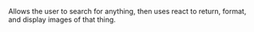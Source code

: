 Allows the user to search for anything, then uses react to return, format, and display images of that thing.
